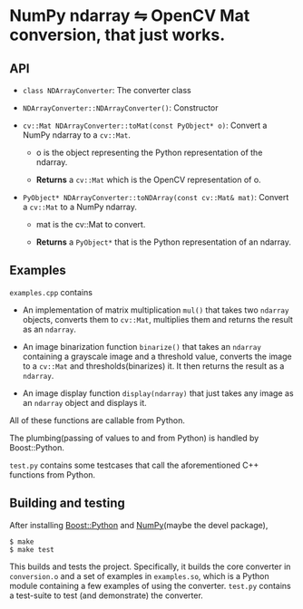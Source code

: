 NumPy ndarray ⇋ OpenCV Mat conversion, that just works.
===========================================================

API
-----

- `class NDArrayConverter`: The converter class
        
- `NDArrayConverter::NDArrayConverter()`: Constructor

- `cv::Mat NDArrayConverter::toMat(const PyObject* o)`: Convert a NumPy ndarray 
  to a `cv::Mat`. 

    - o is the object representing the Python representation of the ndarray.

    - **Returns** a `cv::Mat` which is the OpenCV representation of o.

- `PyObject* NDArrayConverter::toNDArray(const cv::Mat& mat)`: Convert a `cv::Mat` to a NumPy ndarray.
    
    - mat is the cv::Mat to convert.

    - **Returns** a `PyObject*` that is the Python representation of an ndarray.


Examples
--------

`examples.cpp` contains

- An implementation of matrix multiplication `mul()` that takes two
  `ndarray` objects, converts them to `cv::Mat`, multiplies them and returns
  the result as an `ndarray`.

- An image binarization function `binarize()` that takes an `ndarray`
  containing a grayscale image and a threshold value, converts the image to
  a `cv::Mat` and thresholds(binarizes) it. It then returns the result as
  a `ndarray`.

- An image display function `display(ndarray)` that just takes any image
  as an `ndarray` object and displays it.

All of these functions are callable from Python.

The plumbing(passing of values to and from Python) is handled by
Boost::Python.

`test.py` contains some testcases that call the aforementioned C++ functions
from Python.


Building and testing
---------------------

After installing [Boost::Python][1] and [NumPy][2](maybe the devel package),
    
    $ make
    $ make test


This builds and tests the project. Specifically, it builds the core converter
in `conversion.o` and a set of examples in `examples.so`, which is a Python
module containing a few examples of using the converter. `test.py` contains
a test-suite to test (and demonstrate) the converter.

[1]: http://www.boost.org/doc/libs/1_53_0/libs/python/doc/index.html
[2]: http://www.numpy.org/

